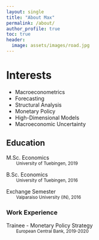 ```yaml
---
layout: single
title: "About Max"
permalink: /about/
author_profile: true
toc: true
header:
  image: assets/images/road.jpg
---
```

# Interests
* Macroeconometrics
* Forecasting
* Structural Analysis
* Monetary Policy
* High-Dimensional Models
* Macroeconomic Uncertainty


## Education
<i class="fas fa-graduation-cap"></i> M.Sc. Economics<br/><small>
&nbsp;&nbsp;&nbsp;&nbsp;&nbsp;&nbsp;&nbsp; University of Tuebingen, 2019</small>

<i class="fas fa-graduation-cap"></i> B.Sc. Economics<br/>
<small>&nbsp;&nbsp;&nbsp;&nbsp;&nbsp;&nbsp;&nbsp; University of Tuebingen, 2016</small>

<i class="fas fa-graduation-cap"></i> Exchange Semester<br/>
<small>&nbsp;&nbsp;&nbsp;&nbsp;&nbsp;&nbsp;&nbsp; Valparaiso University (IN), 2016</small>

### Work Experience
<i class="fas fa-briefcase"></i> Trainee - Monetary Policy Strategy <br/><small>&nbsp;&nbsp;&nbsp;&nbsp;&nbsp;&nbsp;&nbsp; European Central Bank, 2019-2020</small>
